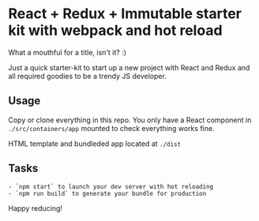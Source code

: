 # React + Redux + Immutable starter kit with webpack and hot reload
What a mouthful for a title, isn't it? :)

Just a quick starter-kit to start up a new project with React and Redux and all required goodies to be a trendy JS developer.

## Usage
Copy or clone everything in this repo. You only have a React component in `./src/containers/app` mounted to check everything works fine.

HTML template and bundleded app located at `./dist`

## Tasks
    - `npm start` to launch your dev server with hot reloading
    - `npm run build` to generate your bundle for production

Happy reducing!